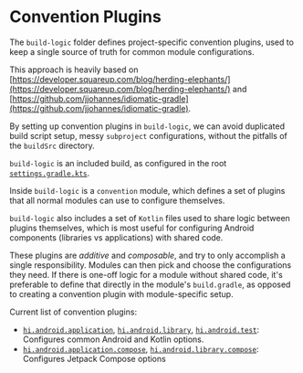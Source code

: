 # Convention Plugins

The `build-logic` folder defines project-specific convention plugins, used to keep a single
source of truth for common module configurations.

This approach is heavily based on
[https://developer.squareup.com/blog/herding-elephants/](https://developer.squareup.com/blog/herding-elephants/)
and
[https://github.com/jjohannes/idiomatic-gradle](https://github.com/jjohannes/idiomatic-gradle).

By setting up convention plugins in `build-logic`, we can avoid duplicated build script setup,
messy `subproject` configurations, without the pitfalls of the `buildSrc` directory.

`build-logic` is an included build, as configured in the root
[`settings.gradle.kts`](../settings.gradle.kts).

Inside `build-logic` is a `convention` module, which defines a set of plugins that all normal
modules can use to configure themselves.

`build-logic` also includes a set of `Kotlin` files used to share logic between plugins themselves,
which is most useful for configuring Android components (libraries vs applications) with shared
code.

These plugins are *additive* and *composable*, and try to only accomplish a single responsibility.
Modules can then pick and choose the configurations they need.
If there is one-off logic for a module without shared code, it's preferable to define that directly
in the module's `build.gradle`, as opposed to creating a convention plugin with module-specific
setup.

Current list of convention plugins:

- [`hi.android.application`](convention/src/main/kotlin/AndroidApplicationConventionPlugin.kt),
  [`hi.android.library`](convention/src/main/kotlin/AndroidLibraryConventionPlugin.kt),
  [`hi.android.test`](convention/src/main/kotlin/AndroidTestConventionPlugin.kt):
  Configures common Android and Kotlin options.
- [`hi.android.application.compose`](convention/src/main/kotlin/AndroidApplicationComposeConventionPlugin.kt),
  [`hi.android.library.compose`](convention/src/main/kotlin/AndroidLibraryComposeConventionPlugin.kt):
  Configures Jetpack Compose options
